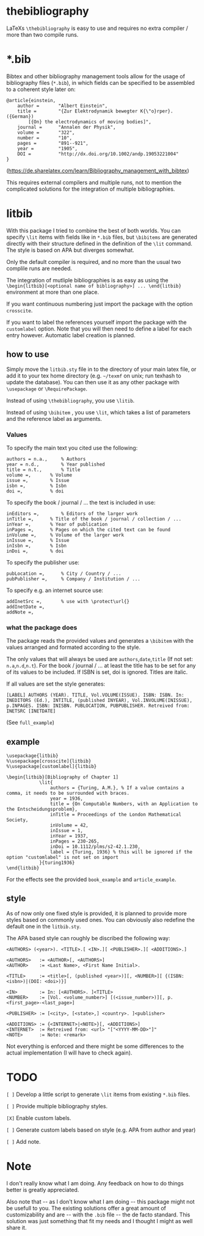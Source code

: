 # thebibliography
LaTeXs `\thebibliography` is easy to use and requires no extra compiler / more than two compile runs.

# *.bib
Bibtex and other bibliography management tools allow for the usage of bibliography files (`*.bib`),
in which fields can be specified to be assembled to a coherent style later on:
```
@article{einstein,
    author =       "Albert Einstein",
    title =        "{Zur Elektrodynamik bewegter K{\"o}rper}. ({German})
        [{On} the electrodynamics of moving bodies]",
    journal =      "Annalen der Physik",
    volume =       "322",
    number =       "10",
    pages =        "891--921",
    year =         "1905",
    DOI =          "http://dx.doi.org/10.1002/andp.19053221004"
}
```
(https://de.sharelatex.com/learn/Bibliography_management_with_bibtex)

This requires external compilers and multiple runs,
not to mention the complicated solutions for the integration of multiple bibliographies.

# litbib
With this package I tried to combine the best of both worlds.
You can specify `\lit` items with fields like in `*.bib` files,
but `\bibitems` are generated directly with their structure defined in the definition of the `\lit` command.
The style is based on APA but diverges somewhat.

Only the default compiler is required, and no more than the usual two complile runs are needed.

The integration of mutliple bibliographies is as easy as using the `\begin{litbib}[<optional name of bibliography>] ... \end{litbib}` environment at more than one place.

If you want continuous numbering just import the package with the option `crosscite`.

If you want to label the references yourself import the package with the `customlabel` option. Note that you will then need to define a label for each entry however. Automatic label creation is planned.

## how to use
Simply move the `litbib.sty` file in to the directory of your main latex file, or add it to your tex home directory (e.g. `~/texmf` on unix; run texhash to update the database).
You can then use it as any other package with `\usepackage` or `\RequirePackage`.

Instead of using `\thebibliography`, you use `\litib`.

Instead of using `\bibitem` , you use `\lit`, which takes a list of parameters and the reference label as arguments.

### Values
To specify the main text you cited use the following:
```
authors = n.a.,		% Authors
year = n.d.,		% Year published
title = n.t.,		% Title
volume =,		% Volume
issue =,		% Issue
isbn =,			% Isbn
doi =,			% doi
```
To specify the book / journal / ... the text is included in use: 
```
inEditors =,		% Editors of the larger work
inTitle =,		% Title of the book / journal / collection / ...
inYear =,		% Year of publication
inPages =,		% Pages on which the cited text can be found
inVolume =,		% Volume of the larger work
inIssue =,		% Issue
inIsbn =,		% Isbn
inDoi =,		% doi
```
To specify the publisher use:
```
pubLocation =,		% City / Country / ...
pubPublisher =,		% Company / Institution / ...
```
To specify e.g. an internet source use:
```
addInetSrc =,		% use with \protect\url{}
addInetDate =,
addNote =,
```
### what the package does
The package reads the provided values and generates a `\bibitem` with the values arranged and formated according to the style.

The only values that will always be used are `authors`,`date`,`title` (If not set: `n.a`,`n.d`,`n.t`).
For the book / journal / ... at least the title has to be set for any of its values to be included.
If ISBN is set, doi is ignored.
Titles are italic.

If all values are set the style generates:

`[LABEL] AUTHORS (YEAR). TITLE, Vol.VOLUME(ISSUE). ISBN: ISBN. In: INEDITORS
(Ed.), INTITLE, (published INYEAR), Vol.INVOLUME(INISSUE),
p.INPAGES. ISBN: INISBN. PUBLOCATION, PUBPUBLISHER.
Retreived from: INETSRC [INETDATE]`

(See `full_example`)


## example
```
\usepackage{litbib}
%\usepackage[crosscite]{litbib}
%\usepackage[customlabel]{litbib}

\begin{litbib}[Bibliography of Chapter 1]
			\lit{
				authors = {Turing, A.M.}, % If a value contains a comma, it needs to be surrounded with braces. 
				year = 1936,
				title = {On Computable Numbers, with an Application to the Entscheidungsproblem},
				inTitle = Proceedings of the London Mathematical Society,
				inVolume = 42,
				inIssue = 1,
				inYear = 1937,
				inPages = 230-265,
				inDoi = 10.1112/plms/s2-42.1.230,
				label = {Turing, 1936} % this will be ignored if the option "customlabel" is not set on import
			}{turing1936}
\end{litbib}
```
For the effects see the provided `book_example` and `article_example`.

## style
As of now only one fixed style is provided, it is planned to provide more styles based on commonly used ones.
You can obviously also redefine the default one in the `litbib.sty`.

The APA based style can roughly be discribed the following way:
```
<AUTHORS> (<year>). <TITLE>.[ <IN>.][ <PUBLISHER>.][ <ADDITIONS>.]

<AUTHORS>   := <AUTHOR>[, <AUTHORS>]
<AUTHOR>    := <Last Name>, <First Name Initial>.

<TITLE>     := <title>[, (published <year>)][, <NUMBER>][ {(ISBN: <isbn>)|(DOI: <doi>)}]

<IN>        := In: [<AUTHORS>. ]<TITLE>
<NUMBER>    := [Vol. <volume_number>] [(<issue_number>)][, p.<first_page>-<last_page>]

<PUBLISHER> := [<city>, [<state>,] <country>. ]<publisher>

<ADDITIONS> := {<INTERNET>|<NOTE>}[, <ADDITIONS>]
<INTERNET>  := Retreived from: <url> "["<YYYY-MM-DD>"]"
<NOTE>      := Note: <remark>
```
Not everything is enforced and there might be some differences to the actual implementation (I will have to check again).

# TODO
`[ ]` Develop a little script to generate `\lit` items from existing `*.bib` files.

`[ ]` Provide multiple bibliography styles.

`[X]` Enable custom labels.

`[ ]` Generate custom labels based on style (e.g. APA from author and year)

`[ ]` Add note.

# Note
I don't really know what I am doing. Any feedback on how to do things better is greatly appreciated.

Also note that -- as I don't know what I am doing -- this package might not be usefull to you. The existing solutions offer a great amount of customizability and are -- with the `.bib` file -- the de facto standard. This solution was just something that fit my needs and I thought I might as well share it.
